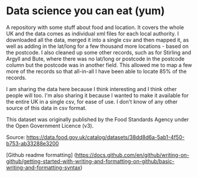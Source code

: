 # Data science you can eat (yum)
A repository with some stuff about food and location. It covers the whole UK and the data comes as individual xml files for each local authority. I downloaded all the data, merged it into a single csv and then mapped it, as well as adding in the lat/long for a few thousand more locations - based on the postcode. I also cleaned up some other records, such as for Stirling and Argyll and Bute, where there was no lat/long or postcode in the postcode column but the postcode was in another field. This allowed me to map a few more of the records so that all-in-all I have been able to locate 85% of the records.

I am sharing the data here because I think interesting and I think other people will too. I'm also sharing it because I wanted to make it available for the entire UK in a single csv, for ease of use. I don't know of any other source of this data in csv format.

This dataset was originally published by the Food Standards Agency under the Open Government Licence (v3).

Source: https://data.food.gov.uk/catalog/datasets/38dd8d6a-5ab1-4f50-b753-ab33288e3200

[Github readme formatting] (https://docs.github.com/en/github/writing-on-github/getting-started-with-writing-and-formatting-on-github/basic-writing-and-formatting-syntax)
